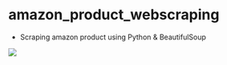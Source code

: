 # amazon_product_webscraping
* Scraping amazon product using Python & BeautifulSoup

<img src="https://img.shields.io/badge/Python-00599C.svg?logo=python&logoColor=white"/>
